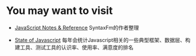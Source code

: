# You may want to visit
* [JavaScript Notes & Reference](https://wesbos.com/javascript) SyntaxFm的作者整理

* [State of Javascript](https://stateofjs.com/) 每年会统计Javascript相关的一些典型框架、数据层、构建工具、测试工具的认识率、使用率、满意度的排名